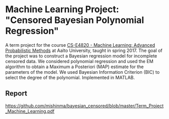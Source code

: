 
#  Machine Learning Project: "Censored Bayesian Polynomial Regression"

A term project for the course [CS-E4820 - Machine Learning: Advanced Probabilistic Methods](https://mycourses.aalto.fi/course/view.php?id=13087) at Aalto University,
taught in spring 2017. The goal of the project was to construct a
Bayesian regression model for incomplete censored data. We considered polynomial regression
and used the EM algorithm to obtain a Maximum a Posteriori (MAP) estimate for the parameters
of the model. We used Bayesian Information Criterion (BIC) to select the degree of the polynomial.
Implemented in MATLAB.

## Report

 https://github.com/mishinma/bayesian_censored/blob/master/Term_Project_Machine_Learning.pdf
